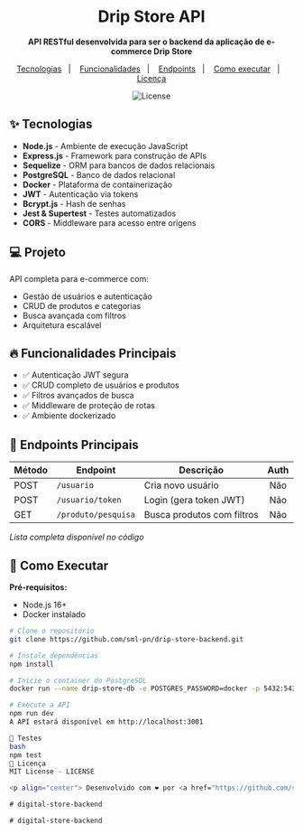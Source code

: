 # <h1 align="center">Drip Store API</h1>

<p align="center">
  <strong>API RESTful desenvolvida para ser o backend da aplicação de e-commerce Drip Store</strong>
</p>

<p align="center">
  <a href="#-tecnologias">Tecnologias</a>   |   
  <a href="#-funcionalidades">Funcionalidades</a>   |   
  <a href="#-endpoints">Endpoints</a>   |   
  <a href="#-como-executar">Como executar</a>   |   
  <a href="#-licença">Licença</a>
</p>

<p align="center">
  <img alt="License" src="https://img.shields.io/static/v1?label=license&message=MIT&color=49AA26&labelColor=000000">
</p>

## ✨ Tecnologias

- **Node.js** - Ambiente de execução JavaScript
- **Express.js** - Framework para construção de APIs
- **Sequelize** - ORM para bancos de dados relacionais
- **PostgreSQL** - Banco de dados relacional
- **Docker** - Plataforma de containerização
- **JWT** - Autenticação via tokens
- **Bcrypt.js** - Hash de senhas
- **Jest & Supertest** - Testes automatizados
- **CORS** - Middleware para acesso entre origens

## 💻 Projeto

API completa para e-commerce com:

- Gestão de usuários e autenticação
- CRUD de produtos e categorias
- Busca avançada com filtros
- Arquitetura escalável

## 🔥 Funcionalidades Principais

- ✅ Autenticação JWT segura
- ✅ CRUD completo de usuários e produtos
- ✅ Filtros avançados de busca
- ✅ Middleware de proteção de rotas
- ✅ Ambiente dockerizado

## 📡 Endpoints Principais

| Método | Endpoint                | Descrição                      | Auth |
|--------|-------------------------|--------------------------------|:----:|
| POST   | `/usuario`              | Cria novo usuário              | Não  |
| POST   | `/usuario/token`        | Login (gera token JWT)         | Não  |
| GET    | `/produto/pesquisa`     | Busca produtos com filtros     | Não  |

*Lista completa disponível no código*

## 🚀 Como Executar

**Pré-requisitos:**
- Node.js 16+
- Docker instalado

```bash
# Clone o repositório
git clone https://github.com/sml-pn/drip-store-backend.git

# Instale dependências
npm install

# Inicie o container do PostgreSQL
docker run --name drip-store-db -e POSTGRES_PASSWORD=docker -p 5432:5432 -d postgres

# Execute a API
npm run dev
A API estará disponível em http://localhost:3001

🧪 Testes
bash
npm test
📄 Licença
MIT License - LICENSE

<p align="center"> Desenvolvido com ❤️ por <a href="https://github.com/sml-pn">Samuel Pena</a> </p> ```#   d i g i t a l - s t o r e - b a c k e n d  
 #   d i g i t a l - s t o r e - b a c k e n d  
 #   d i g i t a l - s t o r e - b a c k e n d  
 